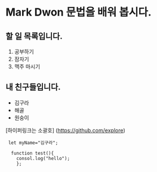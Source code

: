 # Mark Dwon 문법을 배워 봅시다.

## 할 일 목록입니다.
1. 공부하기
2. 잠자기
3. 맥주 마시기

## 내 친구들입니다.
- 김구라
- 해골
- 원숭이

[하이퍼링크는 소괄호] (https://github.com/explore)

```
 let myName="김구라";
 
  function test(){
    consol.log("hello");
    };
